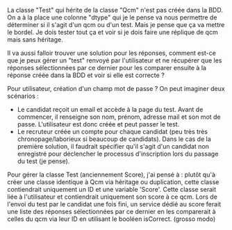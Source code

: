 La classe "Test" qui hérite de la classe "Qcm" n'est pas créée dans la BDD.
On a à la place une colonne "dtype" qui je le pense va nous permettre de déterminer si il s'agit d'un
qcm ou d'un test. Mais je pense que ça va mettre le bordel.
Je dois tester tout ça et voir si je dois faire une réplique de qcm mais sans héritage.

Il va aussi falloir trouver une solution pour les réponses, comment est-ce que je peux gérer un "test" renvoyé
par l'utilisateur et ne récupérer que les réponses sélectionnées par ce dernier pour les comparer ensuite à la réponse
créée dans la BDD et voir si elle est correcte ?

Pour utilisateur, création d'un champ mot de passe ? On peut imaginer deux scénarios :
- Le candidat reçoit un email et accède à la page du test. Avant de commencer, il renseigne son nom, prénom, adresse mail et son mot de passe. L'utilisateur est donc créée et peut passer le test.
- Le recruteur créée un compte pour chaque candidat (peu très très chronopage/laborieux si beaucoup de candidats).
Dans le cas de la première solution, il faudrait spécifier qu'il s'agit d'un candidat non enregistré pour déclencher le processus d'inscription lors du passage du test (je pense).

Pour gérer la classe Test (anciennement Score), j'ai pensé à :
plutôt qu'à créer une classe identique à Qcm via héritage ou duplication, cette classe contiendrait uniquement un ID et une variable 'Score'.
Cette classe serait liée à l'utilisateur et contiendrait uniquement son score à ce qcm. Lors de l'envoi du test par
le candidat une fois fini, un service dédié au score ferait une liste des réponses sélectionnées par ce dernier
en les comparerait à celles du qcm via leur ID en utilisant le booléen isCorrect. (grosso modo)